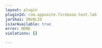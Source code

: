```yaml
---
layout: plugin
pluginId: com.appunite.firebase.test.lab
jarSha1: INVALID
isJarAvailable: true
error: NONE
violations: []

---
```


